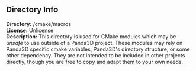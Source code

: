 Directory Info
--------------
**Directory:** /cmake/macros  
**License:** Unlicense  
**Description:** This directory is used for CMake modules which may be _unsafe_
to use outside of a Panda3D project.  These modules may rely on Panda3D specific
cmake variables, Panda3D's directory structure, or some other dependency.
They are not intended to be included in other projects directly, though you
are free to copy and adapt them to your own needs.
